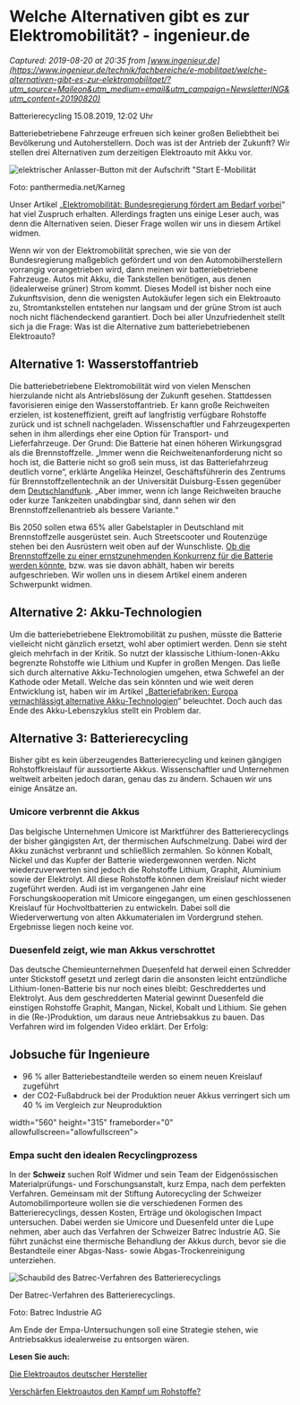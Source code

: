 # Welche Alternativen gibt es zur Elektromobilität? - ingenieur.de

_Captured: 2019-08-20 at 20:35 from [www.ingenieur.de](https://www.ingenieur.de/technik/fachbereiche/e-mobilitaet/welche-alternativen-gibt-es-zur-elektromobilitaet/?utm_source=Maileon&utm_medium=email&utm_campaign=NewsletterING&utm_content=20190820)_

Batterierecycling 15.08.2019, 12:02 Uhr

Batteriebetriebene Fahrzeuge erfreuen sich keiner großen Beliebtheit bei Bevölkerung und Autoherstellern. Doch was ist der Antrieb der Zukunft? Wir stellen drei Alternativen zum derzeitigen Elektroauto mit Akku vor.

![elektrischer Anlasser-Button mit der Aufschrift "Start E-Mobilität](https://www.ingenieur.de/wp-content/uploads/2019/08/E-Mobilitaet_B234479870_Karneg-e1565792364778-980x490.jpg)

Foto: panthermedia.net/Karneg

Unser Artikel „[Elektromobilität: Bundesregierung fördert am Bedarf vorbei](https://www.ingenieur.de/technik/fachbereiche/e-mobilitaet/elektromobilitaet-bundesregierung-foerdert-am-bedarf-vorbei/)“ hat viel Zuspruch erhalten. Allerdings fragten uns einige Leser auch, was denn die Alternativen seien. Dieser Frage wollen wir uns in diesem Artikel widmen.

Wenn wir von der Elektromobilität sprechen, wie sie von der Bundesregierung maßgeblich gefördert und von den Automobilherstellern vorrangig vorangetrieben wird, dann meinen wir batteriebetriebene Fahrzeuge. Autos mit Akku, die Tankstellen benötigen, aus denen (idealerweise grüner) Strom kommt. Dieses Modell ist bisher noch eine Zukunftsvision, denn die wenigsten Autokäufer legen sich ein Elektroauto zu, Stromtankstellen entstehen nur langsam und der grüne Strom ist auch noch nicht flächendeckend garantiert. Doch bei aller Unzufriedenheit stellt sich ja die Frage: Was ist die Alternative zum batteriebetriebenen Elektroauto?

## Alternative 1: Wasserstoffantrieb

Die batteriebetriebene Elektromobilität wird von vielen Menschen hierzulande nicht als Antriebslösung der Zukunft gesehen. Stattdessen favorisieren einige den Wasserstoffantrieb. Er kann große Reichweiten erzielen, ist kosteneffizient, greift auf langfristig verfügbare Rohstoffe zurück und ist schnell nachgeladen. Wissenschaftler und Fahrzeugexperten sehen in ihm allerdings eher eine Option für Transport- und Lieferfahrzeuge. Der Grund: Die Batterie hat einen höheren Wirkungsgrad als die Brennstoffzelle. „Immer wenn die Reichweitenanforderung nicht so hoch ist, die Batterie nicht so groß sein muss, ist das Batteriefahrzeug deutlich vorne“, erklärte Angelika Heinzel, Geschäftsführerin des Zentrums für Brennstoffzellentechnik an der Universität Duisburg-Essen gegenüber dem [Deutschlandfunk](https://www.deutschlandfunk.de/wasserstoff-im-tank-bei-langen-reichweiten-die-bessere.676.de.html?dram:article_id=451415). „Aber immer, wenn ich lange Reichweiten brauche oder kurze Tankzeiten unabdingbar sind, dann sehen wir den Brennstoffzellenantrieb als bessere Variante.“

Bis 2050 sollen etwa 65% aller Gabelstapler in Deutschland mit Brennstoffzelle ausgerüstet sein. Auch Streetscooter und Routenzüge stehen bei den Ausrüstern weit oben auf der Wunschliste. [Ob die Brennstoffzelle zu einer ernstzunehmenden Konkurrenz für die Batterie werden könnte](https://www.ingenieur.de/technik/fachbereiche/energie/wird-die-brennstoffzelle-zu-einer-ernstzunehmenden-konkurrenz-fuer-die-batterie/), bzw. was sie davon abhält, haben wir bereits aufgeschrieben. Wir wollen uns in diesem Artikel einem anderen Schwerpunkt widmen.

## Alternative 2: Akku-Technologien

Um die batteriebetriebene Elektromobilität zu pushen, müsste die Batterie vielleicht nicht gänzlich ersetzt, wohl aber optimiert werden. Denn sie steht gleich mehrfach in der Kritik. So nutzt der klassische Lithium-Ionen-Akku begrenzte Rohstoffe wie Lithium und Kupfer in großen Mengen. Das ließe sich durch alternative Akku-Technologien umgehen, etwa Schwefel an der Kathode oder Metall. Welche das sein könnten und wie weit deren Entwicklung ist, haben wir im Artikel „[Batteriefabriken: Europa vernachlässigt alternative Akku-Technologien](https://www.ingenieur.de/technik/fachbereiche/e-mobilitaet/batteriefabriken-europa-vernachlaessigt-innovation/)“ beleuchtet. Doch auch das Ende des Akku-Lebenszyklus stellt ein Problem dar.

## Alternative 3: Batterierecycling

Bisher gibt es kein überzeugendes Batterierecycling und keinen gängigen Rohstoffkreislauf für aussortierte Akkus. Wissenschaftler und Unternehmen weltweit arbeiten jedoch daran, genau das zu ändern. Schauen wir uns einige Ansätze an.

### Umicore verbrennt die Akkus

Das belgische Unternehmen Umicore ist Marktführer des Batterierecyclings der bisher gängigsten Art, der thermischen Aufschmelzung. Dabei wird der Akku zunächst verbrannt und schließlich zermahlen. So können Kobalt, Nickel und das Kupfer der Batterie wiedergewonnen werden. Nicht wiederzuverwerten sind jedoch die Rohstoffe Lithium, Graphit, Aluminium sowie der Elektrolyt. All diese Rohstoffe können dem Kreislauf nicht wieder zugeführt werden. Audi ist im vergangenen Jahr eine Forschungskooperation mit Umicore eingegangen, um einen geschlossenen Kreislauf für Hochvoltbatterien zu entwickeln. Dabei soll die Wiederverwertung von alten Akkumaterialen im Vordergrund stehen. Ergebnisse liegen noch keine vor.

### Duesenfeld zeigt, wie man Akkus verschrottet

Das deutsche Chemieunternehmen Duesenfeld hat derweil einen Schredder unter Stickstoff gesetzt und zerlegt darin die ansonsten leicht entzündliche Lithium-Ionen-Batterie bis nur noch eines bleibt: Geschreddertes und Elektrolyt. Aus dem geschredderten Material gewinnt Duesenfeld die einstigen Rohstoffe Graphit, Mangan, Nickel, Kobalt und Lithium. Sie gehen in die (Re-)Produktion, um daraus neue Antriebsakkus zu bauen. Das Verfahren wird im folgenden Video erklärt. Der Erfolg:

## Jobsuche für Ingenieure

  * 96 % aller Batteriebestandteile werden so einem neuen Kreislauf zugeführt
  * der CO2-Fußabdruck bei der Produktion neuer Akkus verringert sich um 40 % im Vergleich zur Neuproduktion

width="560" height="315" frameborder="0" allowfullscreen="allowfullscreen"&gt;

### Empa sucht den idealen Recyclingprozess

In der **Schweiz** suchen Rolf Widmer und sein Team der Eidgenössischen Materialprüfungs- und Forschungsanstalt, kurz Empa, nach dem perfekten Verfahren. Gemeinsam mit der Stiftung Autorecycling der Schweizer Automobilimporteure wollen sie die verschiedenen Formen des Batterierecyclings, dessen Kosten, Erträge und ökologischen Impact untersuchen. Dabei werden sie Umicore und Duesenfeld unter die Lupe nehmen, aber auch das Verfahren der Schweizer Batrec Industrie AG. Sie führt zunächst eine thermische Behandlung der Akkus durch, bevor sie die Bestandteile einer Abgas-Nass- sowie Abgas-Trockenreinigung unterziehen.

![Schaubild des Batrec-Verfahren des Batterierecyclings](https://www.ingenieur.de/wp-content/uploads/2019/08/Batterierecycling_de-980x513.jpg)

Der Batrec-Verfahren des Batterierecyclings. 

Foto: Batrec Industrie AG

Am Ende der Empa-Untersuchungen soll eine Strategie stehen, wie Antriebsakkus idealerweise zu entsorgen wären.

**Lesen Sie auch:**

[Die Elektroautos deutscher Hersteller](https://www.ingenieur.de/technik/fachbereiche/e-mobilitaet/die-elektroflotte-deutscher-hersteller/)

[Verschärfen Elektroautos den Kampf um Rohstoffe?](https://www.ingenieur.de/technik/fachbereiche/rohstoffe/verschaerfen-elektroautos-den-kampf-um-rohstoffe/)
